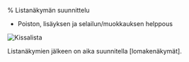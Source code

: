 % Listanäkymän suunnittelu
<!-- order: 2 -->

<wip />

* Poiston, lisäyksen ja selailun/muokkauksen helppous

![Kissalista]({{myimgdir}}kissalista.png)

<ohje>
Listanäkymien jälkeen on aika suunnitella [lomakenäkymät].
</ohje>
